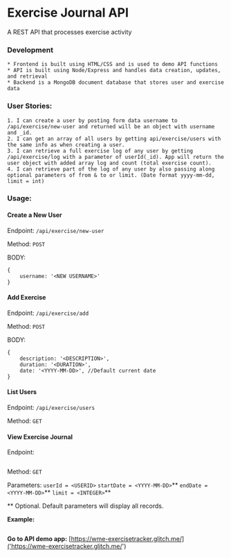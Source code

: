 # Exercise Journal API

A REST API that processes exercise activity

### Development
    * Frontend is built using HTML/CSS and is used to demo API functions
    * API is built using Node/Express and handles data creation, updates, and retrieval
    * Backend is a MongoDB document database that stores user and exercise data

### User Stories:
    1. I can create a user by posting form data username to /api/exercise/new-user and returned will be an object with username and _id.
    2. I can get an array of all users by getting api/exercise/users with the same info as when creating a user.
    3. I can retrieve a full exercise log of any user by getting /api/exercise/log with a parameter of userId(_id). App will return the user object with added array log and count (total exercise count).
    4. I can retrieve part of the log of any user by also passing along optional parameters of from & to or limit. (Date format yyyy-mm-dd, limit = int)

### Usage:

#### Create a New User
Endpoint:
```/api/exercise/new-user```

Method: 
```POST```

BODY:
```
{
    username: '<NEW USERNAME>'
}
```

#### Add Exercise
Endpoint:
```/api/exercise/add```

Method: 
```POST```

BODY:
```
{
    description: '<DESCRIPTION>',
    duration: '<DURATION>',
    date: '<YYYY-MM-DD>', //Default current date
}
```

#### List Users
Endpoint:
```/api/exercise/users```

Method: 
```GET```

#### View Exercise Journal
Endpoint:
```/api/exercise/log
```

Method:
```GET```

Parameters:
```userId = <USERID>```
```startDate = <YYYY-MM-DD>```**
```endDate = <YYYY-MM-DD>```**
```limit = <INTEGER>```**

** Optional. Default parameters will display all records.

**Example:**
```/api/exercise/log?userId=sammy&startDate=2018-05-01&endDate=2018-05-31&limit=5
```

**Go to API demo app:**
[https://wme-exercisetracker.glitch.me/]('https://wme-exercisetracker.glitch.me/')
